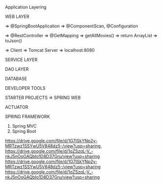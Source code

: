 Application Layering

WEB LAYER

=> @SpringBootApplication
=> @ComponentScan, @Configuration

=> @RestController
=> @GetMapping
=> getAllMovies()
=> return ArrayList
=> toJson()

=> Client => Tomcat Server => localhost:8080

SERVICE LAYER

DAO LAYER

DATABASE



DEVELOPER TOOLS

STARTER PROJECTS
=> SPRING WEB

ACTUATOR


SPRING FRAMEWORK

1. Spring MVC
2. Spring Boot

https://drive.google.com/file/d/1G7ISkYNp2y-MRTzwz1SSYwU5V848dz5-/view?usp=sharing, https://drive.google.com/file/d/1qZSzqL-V_-nkJ5nOoGAQbIo1D8D37Gru/view?usp=sharing
https://drive.google.com/file/d/1G7ISkYNp2y-MRTzwz1SSYwU5V848dz5-/view?usp=sharing
https://drive.google.com/file/d/1qZSzqL-V_-nkJ5nOoGAQbIo1D8D37Gru/view?usp=sharing
